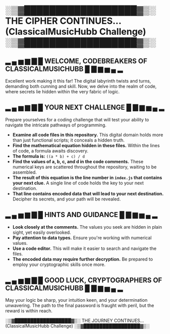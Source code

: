 # ░▒▓██████████████████▓▒░  THE CIPHER CONTINUES... (ClassicalMusicHubb Challenge) ░▒▓██████████████████▓▒░

##  ▂ ▄ ▅ ▆ ▇ █  WELCOME, CODEBREAKERS OF CLASSICALMUSICHUBB  █ ▇ ▆ ▅ ▄ ▂  

Excellent work making it this far! The digital labyrinth twists and turns, demanding both cunning and skill. Now, we delve into the realm of code, where secrets lie hidden within the very fabric of logic.

##  ▂ ▄ ▅ ▆ ▇ █  YOUR NEXT CHALLENGE  █ ▇ ▆ ▅ ▄ ▂  

Prepare yourselves for a coding challenge that will test your ability to navigate the intricate pathways of programming.

* **Examine all code files in this repository.** This digital domain holds more than just functional scripts; it conceals a hidden truth.
* **Find the mathematical equation hidden in these files.** Within the lines of code, a formula awaits discovery.
* **The formula is:** `((a * b) + c) / d`
* **Find the values of a, b, c, and d in the code comments.** These numerical keys are scattered throughout the repository, waiting to be assembled.
* **The result of this equation is the line number in `index.js` that contains your next clue.** A single line of code holds the key to your next destination.
* **That line contains encoded data that will lead to your next destination.** Decipher its secrets, and your path will be revealed.

##  ▂ ▄ ▅ ▆ ▇ █  HINTS AND GUIDANCE  █ ▇ ▆ ▅ ▄ ▂  

* **Look closely at the comments.** The values you seek are hidden in plain sight, yet easily overlooked.
* **Pay attention to data types.** Ensure you're working with numerical values.
* **Use a code editor.** This will make it easier to search and navigate the files.
* **The encoded data may require further decryption.** Be prepared to employ your cryptographic skills once more.

##  ▂ ▄ ▅ ▆ ▇ █  GOOD LUCK, CRYPTOGRAPHERS OF CLASSICALMUSICHUBB  █ ▇ ▆ ▅ ▄ ▂  

May your logic be sharp, your intuition keen, and your determination unwavering. The path to the final password is fraught with peril, but the reward is within reach.

░▒▓██████████████████▓▒░  THE JOURNEY CONTINUES... (ClassicalMusicHubb Challenge) ░▒▓██████████████████▓▒░
